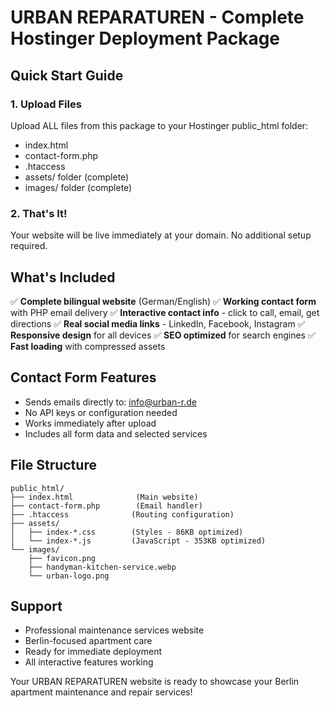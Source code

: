 # URBAN REPARATUREN - Complete Hostinger Deployment Package

## Quick Start Guide

### 1. Upload Files
Upload ALL files from this package to your Hostinger public_html folder:
- index.html
- contact-form.php
- .htaccess
- assets/ folder (complete)
- images/ folder (complete)

### 2. That's It!
Your website will be live immediately at your domain. No additional setup required.

## What's Included

✅ **Complete bilingual website** (German/English)
✅ **Working contact form** with PHP email delivery
✅ **Interactive contact info** - click to call, email, get directions
✅ **Real social media links** - LinkedIn, Facebook, Instagram
✅ **Responsive design** for all devices
✅ **SEO optimized** for search engines
✅ **Fast loading** with compressed assets

## Contact Form Features

- Sends emails directly to: info@urban-r.de
- No API keys or configuration needed
- Works immediately after upload
- Includes all form data and selected services

## File Structure
```
public_html/
├── index.html              (Main website)
├── contact-form.php        (Email handler)
├── .htaccess              (Routing configuration)
├── assets/
│   ├── index-*.css        (Styles - 86KB optimized)
│   └── index-*.js         (JavaScript - 353KB optimized)
└── images/
    ├── favicon.png
    ├── handyman-kitchen-service.webp
    └── urban-logo.png
```

## Support
- Professional maintenance services website
- Berlin-focused apartment care
- Ready for immediate deployment
- All interactive features working

Your URBAN REPARATUREN website is ready to showcase your Berlin apartment maintenance and repair services!